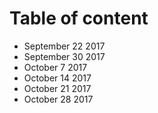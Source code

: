 # Table of content

* September 22 2017 
* September 30 2017
* October 7 2017
* October 14 2017
* October 21 2017
* October 28 2017



